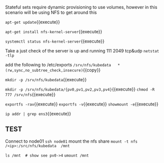 Stateful sets require dynamic provisioning to use volumes,  however in this scenario will be using NFS to get around this

`apt-get update`{{execute}}

`apt-get install nfs-kernel-server`{{execute}}

`systemctl status nfs-kernel-server`{{execute}}

Take a just check of the server is up and running   111 2049 tcp&udp
`netstat -tlp`

add the following to /etc/exports
`/srv/nfs/kubedata   *(rw,sync,no_subtree_check,insecure)`{{copy}}


`mkdir -p /srv/nfs/kubedata`{{execute}}

`mkdir -p /srv/nfs/kubedata/{pv0,pv1,pv2,pv3,pv4}`{{execute}}
`chmod -R 777 /srv/nfs`{{execute}}

`exportfs -rav`{{execute}}
`exportfs -v`{{execute}}
`showmount -e`{{execute}}

`ip addr | grep ens3`{{execute}}

## TEST
Connect to node01
`ssh node01`
mount the nfs share
`mount -t nfs /<ip>:/src/nfs/kubedata  /mnt`

`ls /mnt  # show see pv0->4`
`umount /mnt`